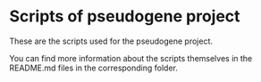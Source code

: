 # Scripts of pseudogene project

These are the scripts used for the pseudogene project.

You can find more information about the scripts themselves in the README.md files in the corresponding folder.
